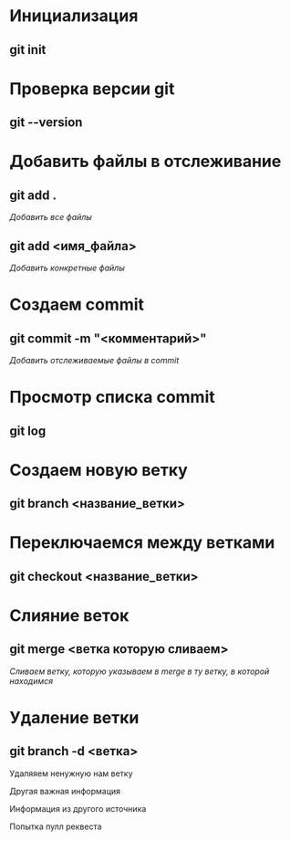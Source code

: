 # Инициализация
## git init

# Проверка версии git
## git --version

# Добавить файлы в отслеживание
## git add .

*Добавить все файлы*

## git add <имя_файла>

*Добавить конкретные файлы*

# Создаем commit
## git commit -m "<комментарий>"

*Добавить отслеживаемые файлы в commit*

# Просмотр списка commit
## git log

# Создаем новую ветку
## git branch <название_ветки>

# Переключаемся между ветками
## git checkout <название_ветки>

# Слияние веток
## git merge <ветка которую сливаем>

*Сливаем ветку, которую указываем в merge в ту ветку, в которой находимся*

# Удаление ветки
## git branch -d <ветка>

Удаляяем ненужную нам ветку

Другая важная информация

Информация из другого источника

Попытка пулл реквеста
